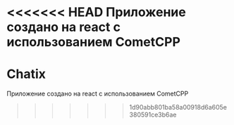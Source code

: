 <<<<<<< HEAD
Приложение создано на react с использованием CometCPP
=======
# Chatix
Приложение создано на react с использованием CometCPP
>>>>>>> 1d90abb801ba58a00918d6a605e380591ce3b6ae
